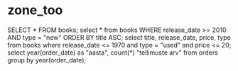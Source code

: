 # zone_too
SELECT * FROM books;
select * from books WHERE release_date >= 2010 AND type = "new" ORDER BY title ASC;
select title, release_date, price, type from books where release_date <= 1970 and type = "used" and price <= 20;
select year(order_date) as "aasta", count(*) "tellimuste arv" from orders group by year(order_date);
